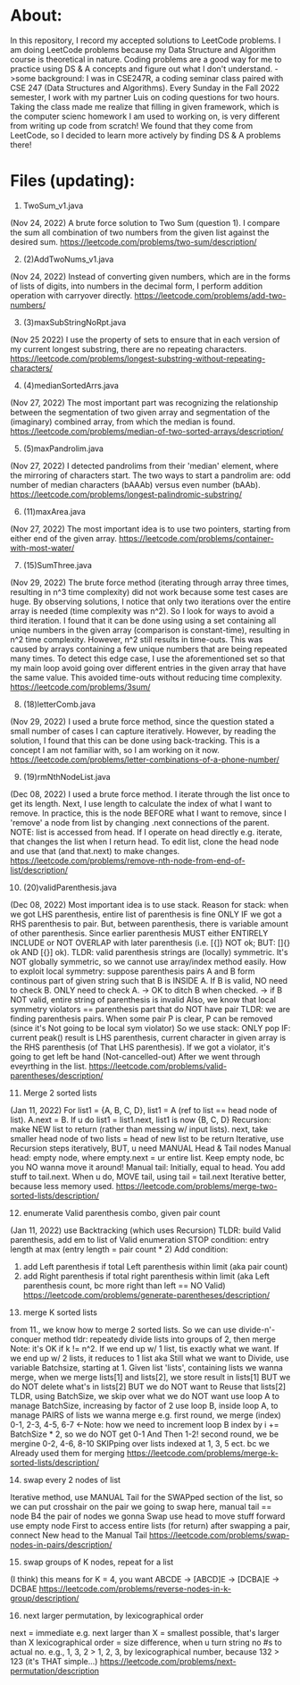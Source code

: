 # About:
In this repository, I record my accepted solutions to LeetCode problems.
I am doing LeetCode problems because my Data Structure and Algorithm course is theoretical in nature. Coding problems are a good way for me to practice using DS & A concepts and figure out what I don't understand.
->some background: I was in CSE247R, a coding seminar class paired with CSE 247 (Data Structures and Algorithms). Every Sunday in the Fall 2022 semester, I work with my partner Luis on coding questions for two hours. 
Taking the class made me realize that filling in given framework, which is the computer scienc homework I am used to working on, is very different from writing up code from scratch! We found that they come from LeetCode, so I decided to learn more actively by finding DS & A problems there!

# Files (updating):
1. TwoSum_v1.java

(Nov 24, 2022) A brute force solution to Two Sum (question 1). I compare the sum all combination of two numbers from the given list against the desired sum.
https://leetcode.com/problems/two-sum/description/

2. (2)AddTwoNums_v1.java

(Nov 24, 2022) Instead of converting given numbers, which are in the forms of lists of digits, into numbers in the decimal form, I perform addition operation with carryover directly.
https://leetcode.com/problems/add-two-numbers/

3. (3)maxSubStringNoRpt.java

(Nov 25 2022) I use the property of sets to ensure that in each version of my current longest substring, there are no repeating characters.
https://leetcode.com/problems/longest-substring-without-repeating-characters/

4. (4)medianSortedArrs.java

(Nov 27, 2022) The most important part was recognizing the relationship between the segmentation of two given array and segmentation of the (imaginary) combined array, from which the median is found.
https://leetcode.com/problems/median-of-two-sorted-arrays/description/

5. (5)maxPandrolim.java

(Nov 27, 2022) I detected pandrolims from their 'median' element, where the mirroring of characters start. The two ways to start a pandrolim are: odd number of median characters (bAAAb) versus even number (bAAb).
https://leetcode.com/problems/longest-palindromic-substring/

6. (11)maxArea.java

(Nov 27, 2022) The most important idea is to use two pointers, starting from either end of the given array.
https://leetcode.com/problems/container-with-most-water/

7. (15)SumThree.java

(Nov 29, 2022) The brute force method (iterating through array three times, resulting in n^3 time complexity) did not work because some test cases are huge. 
By observing solutions, I notice that only two iterations over the entire array is needed (time complexity was n^2). 
So I look for ways to avoid a third iteration. I found that it can be done using using a set containing all uniqe numbers in the given array (comparison is constant-time), resulting in n^2 time complexity.
However, n^2 still results in time-outs. This was caused by arrays containing a few unique numbers that are being repeated many times. To detect this edge case, I use the aforementioned set so that my main loop avoid going over different entries in the given array that have the same value. This avoided time-outs without reducing time complexity.
https://leetcode.com/problems/3sum/

8. (18)letterComb.java

(Nov 29, 2022) I used a brute force method, since the question stated a small number of cases I can capture iteratively. 
However, by reading the solution, I found that this can be done using back-tracking. This is a concept I am not familiar with, so I am working on it now.
https://leetcode.com/problems/letter-combinations-of-a-phone-number/

9. (19)rmNthNodeList.java

(Dec 08, 2022) I used a brute force method. I iterate through the list once to get its length. Next, I use length to calculate the index of what I want to remove. In practice, this is the node BEFORE what I want to remove, since I 'remove' a node from list by changing .next connections of the parent.
NOTE: list is accessed from head. If I operate on head directly e.g. iterate, that changes the list when I return head.
To edit list, clone the head node and use that (and that.next) to make changes.
https://leetcode.com/problems/remove-nth-node-from-end-of-list/description/

10. (20)validParenthesis.java

(Dec 08, 2022) Most important idea is to use stack. Reason for stack: when we got LHS parenthesis, entire list of parenthesis is fine ONLY IF we got a RHS parenthesis to pair. But, between parenthesis, there is variable amount of other parenthesis. Since earlier parenthesis MUST either ENTIRELY INCLUDE or NOT OVERLAP with later parenthesis (i.e. [{]} NOT ok; BUT: []{} ok AND [{}] ok). 
TLDR: valid parenthesis strings are (locally) symmetric. It's NOT globally symmetric, so we cannot use array/index method easily.
How to exploit local symmetry: 
suppose parenthesis pairs A and B form continous part of given string such that B is INSIDE A. If B is valid, NO need to check B. ONLY need to check A. -> OK to ditch B when checked. -> if B NOT valid, entire string of parenthesis is invalid
Also, we know that local symmetry violators == parenthesis part that do NOT have pair
TLDR: we are finding parenthesis pairs. When some pair P is clear, P can be removed (since it's Not going to be local sym violator)
So we use stack: ONLY pop IF: current peak() result is LHS parenthesis, current character in given array is the RHS parenthesis (of That LHS parenthesis).
If we got a violator, it's going to get left be hand (Not-cancelled-out) After we went through eveyrthing in the list.
https://leetcode.com/problems/valid-parentheses/description/

11. Merge 2 sorted lists

(Jan 11, 2022) For list1 = {A, B, C, D}, list1 = A (ref to list == head node of list). A.next = B.
If u do list1 = list1.next, list1 is now {B, C, D}
Recursion: make NEW list to return (rather than messing w/ input lists).
  next, take smaller head node of two lists = head of new list to be return
Iterative, use Recursion steps iteratively, BUT, u need MANUAL Head & Tail nodes
  Manual head: empty node, where empty.next = ur entire list. Keep empty node, bc you NO wanna move it around!
  Manual tail: Initially, equal to head. You add stuff to tail.next. When u do, MOVE tail, using tail = tail.next
Iterative better, because less memory used.
https://leetcode.com/problems/merge-two-sorted-lists/description/

12. enumerate Valid parenthesis combo, given pair count

(Jan 11, 2022) use Backtracking (which uses Recursion)
TLDR: build Valid parenthesis, add em to list of Valid enumeration
STOP condition: entry length at max (entry length = pair count * 2)
Add condition: 
  1) add Left parenthesis if total Left parenthesis within limit (aka pair count)
  2) add Right parenthesis if total right parenthesis within limit (aka Left parenthesis count, bc more right than left == NO Valid)
https://leetcode.com/problems/generate-parentheses/description/

13. merge K sorted lists

from 11., we know how to merge 2 sorted lists. So we can use divide-n'-conquer method
  tldr: repeatedy divide lists into groups of 2, then merge
  Note: it's OK if k != n^2. If we end up w/ 1 list, tis exactly what we want. If we end up w/ 2 lists, it reduces to 1 list aka Still what we want
  to Divide, use variable Batchsize, starting at 1. Given list 'lists', containing lists we wanna merge, when we merge lists[1] and lists[2], we store result in lists[1] BUT we do NOT delete what's in lists[2] BUT we do NOT want to Reuse that lists[2]
   TLDR, using BatchSize, we skip over what we do NOT want
  use loop A to manage BatchSize, increasing by factor of 2
  use loop B, inside loop A, to manage PAIRS of lists we wanna merge
  e.g. first round, we merge (index) 0-1, 2-3, 4-5, 6-7 <-Note: how we need to increment loop B index by i += BatchSize * 2, so we do NOT get 0-1 And Then 1-2!
  second round, we be mergine 0-2, 4-6, 8-10 SKIPping over lists indexed at 1, 3, 5 ect. bc we Already used them for merging
https://leetcode.com/problems/merge-k-sorted-lists/description/

14. swap every 2 nodes of list

Iterative method, use MANUAL Tail for the SWAPped section of the list, so we can put crosshair on the pair we going to swap
  here, manual tail == node B4 the pair of nodes we gonna Swap
  use head to move stuff forward
  use empty node First to access entire lists (for return)
  after swapping a pair, connect New head to the Manual Tail 
https://leetcode.com/problems/swap-nodes-in-pairs/description/

15. swap groups of K nodes, repeat for a list

(I think) this means for K = 4, you want ABCDE -> [ABCD]E -> [DCBA]E -> DCBAE
https://leetcode.com/problems/reverse-nodes-in-k-group/description/

16. next larger permutation, by lexicographical order

next = immediate e.g. next larger than X = smallest possible, that's larger than X
lexicographical order = size difference, when u turn string no #s to actual no. e.g., 1, 3, 2 > 1, 2, 3, by lexicographical number, because 132 > 123 (it's THAT simple...)
https://leetcode.com/problems/next-permutation/description

